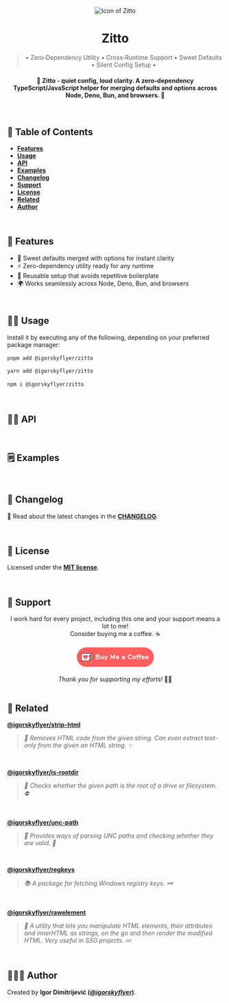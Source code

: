 <div align="center">
  <img src="https://raw.githubusercontent.com/igorskyflyer/npm-zitto/main/media/zitto.png" alt="Icon of Zitto" width="256" height="256">
  <h1>Zitto</h1>
</div>

<blockquote align="center">
  • Zero‑Dependency Utility • Cross‑Runtime Support • Sweet Defaults • Silent Config Setup •
</blockquote>

<h4 align="center">
  🤫 Zitto - quiet config, loud clarity. A zero-dependency TypeScript/JavaScript helper for merging defaults and options across Node, Deno, Bun, and browsers. 🍯
</h4>

<br>

## 📃 Table of Contents

- [**Features**](#-features)
- [**Usage**](#-usage)
- [**API**](#-api)
- [**Examples**](#️-examples)
- [**Changelog**](#-changelog)
- [**Support**](#-support)
- [**License**](#-license)
- [**Related**](#-related)
- [**Author**](#-author)

<br>

## 🤖 Features

- 🍯 Sweet defaults merged with options for instant clarity  
- ⚡ Zero-dependency utility ready for any runtime  
- 🔁 Reusable setup that avoids repetitive boilerplate  
- 🌍 Works seamlessly across Node, Deno, Bun, and browsers

<br>

## 🕵🏼 Usage

Install it by executing any of the following, depending on your preferred package manager:

```bash
pnpm add @igorskyflyer/zitto
```

```bash
yarn add @igorskyflyer/zitto
```

```bash
npm i @igorskyflyer/zitto
```

<br>

## 🤹🏼 API

<br>

## 🗒️ Examples


<br>

## 📝 Changelog

📑 Read about the latest changes in the [**CHANGELOG**](https://github.com/igorskyflyer/npm-zitto/blob/main/CHANGELOG.md).

<br>

## 🪪 License

Licensed under the [**MIT license**](https://github.com/igorskyflyer/npm-zitto/blob/main/LICENSE).

<br>

## 💖 Support

<div align="center">
  I work hard for every project, including this one and your support means a lot to me!
  <br>
  Consider buying me a coffee. ☕
  <br>
  <br>
  <a href="https://ko-fi.com/igorskyflyer" target="_blank"><img src="https://raw.githubusercontent.com/igorskyflyer/igorskyflyer/main/assets/ko-fi.png" alt="Donate to igorskyflyer" width="180" height="46"></a>
  <br>
  <br>
  <em>Thank you for supporting my efforts!</em> 🙏😊
</div>

<br>

## 🧬 Related

[**@igorskyflyer/strip-html**](https://www.npmjs.com/package/@igorskyflyer/strip-html)

> _🥞 Removes HTML code from the given string. Can even extract text-only from the given an HTML string. ✨_

<br>

[**@igorskyflyer/is-rootdir**](https://www.npmjs.com/package/@igorskyflyer/is-rootdir)

> _🔼 Checks whether the given path is the root of a drive or filesystem. ⛔_

<br>

[**@igorskyflyer/unc-path**](https://www.npmjs.com/package/@igorskyflyer/unc-path)

> _🥽 Provides ways of parsing UNC paths and checking whether they are valid. 🎱_

<br>

[**@igorskyflyer/regkeys**](https://www.npmjs.com/package/@igorskyflyer/regkeys)

> _📚 A package for fetching Windows registry keys. 🗝_

<br>

[**@igorskyflyer/rawelement**](https://www.npmjs.com/package/@igorskyflyer/rawelement)

> _🐯 A utility that lets you manipulate HTML elements, their attributes and innerHTML as strings, on the go and then render the modified HTML. Very useful in SSG projects. 💤_

<br>

## 👨🏻‍💻 Author
Created by **Igor Dimitrijević ([*@igorskyflyer*](https://github.com/igorskyflyer/))**.
